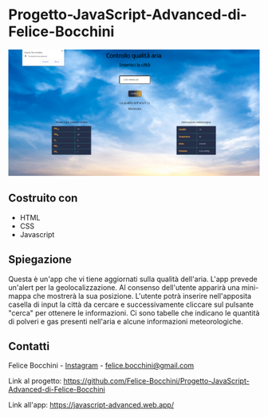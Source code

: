 # Progetto-JavaScript-Advanced-di-Felice-Bocchini
![ScreenShot](dist/Aq.PNG)

## Costruito con
* HTML
* CSS
* Javascript

## Spiegazione

Questa è un'app che vi tiene aggiornati sulla qualità dell'aria.
L'app prevede un'alert per la geolocalizzazione. Al consenso dell'utente apparirà una mini-mappa
che mostrerà la sua posizione. L'utente potrà inserire nell'apposita casella di input la città da cercare
 e successivamente cliccare sul pulsante "cerca" per ottenere le informazioni.
 Ci sono tabelle che indicano le quantità di polveri e gas presenti nell'aria e alcune informazioni meteorologiche.
## Contatti

Felice Bocchini - [Instagram](https://www.instagram.com/felixkou07/) - felice.bocchini@gmail.com


Link al progetto: https://github.com/Felice-Bocchini/Progetto-JavaScript-Advanced-di-Felice-Bocchini


Link all'app: https://javascript-advanced.web.app/
